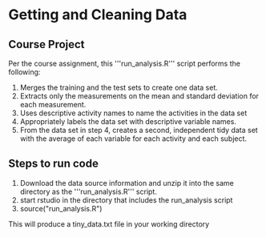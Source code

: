 # Getting and Cleaning Data

## Course Project
Per the course assignment, this '''run_analysis.R''' script performs the following:

1. Merges the training and the test sets to create one data set.
2. Extracts only the measurements on the mean and standard deviation for each measurement.
3. Uses descriptive activity names to name the activities in the data set
4. Appropriately labels the data set with descriptive variable names.
5. From the data set in step 4, creates a second, independent tidy data set with the average of each variable for each activity and each subject.

## Steps to run code
1. Download the data source information and unzip it into the same directory as the '''run_analysis.R''' script.
2. start rstudio in the directory that includes the run_analysis script
3. source("run_analysis.R")

This will produce a tiny_data.txt file in your working directory
